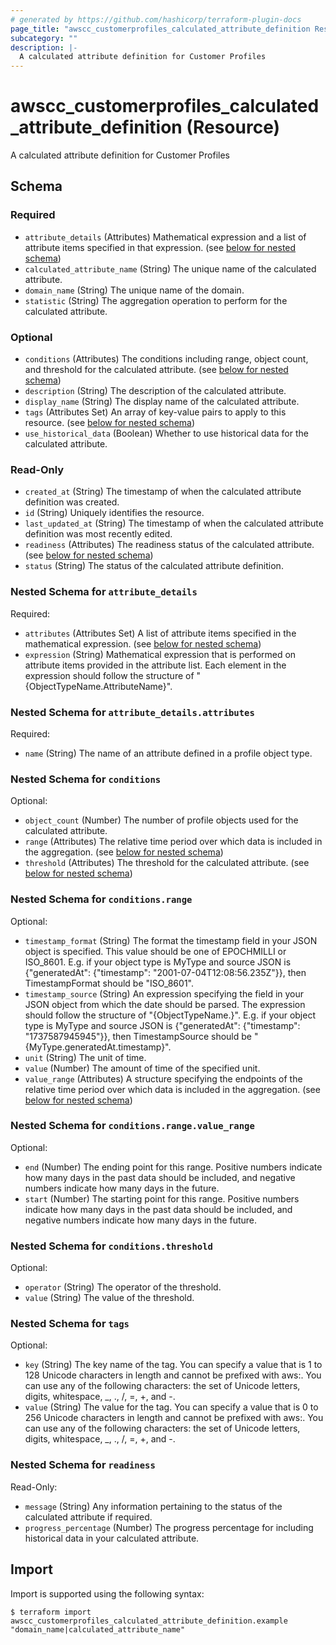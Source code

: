 ```yaml
---
# generated by https://github.com/hashicorp/terraform-plugin-docs
page_title: "awscc_customerprofiles_calculated_attribute_definition Resource - terraform-provider-awscc"
subcategory: ""
description: |-
  A calculated attribute definition for Customer Profiles
---
```


# awscc_customerprofiles_calculated_attribute_definition (Resource)

A calculated attribute definition for Customer Profiles



<!-- schema generated by tfplugindocs -->
## Schema

### Required

- `attribute_details` (Attributes) Mathematical expression and a list of attribute items specified in that expression. (see [below for nested schema](#nestedatt--attribute_details))
- `calculated_attribute_name` (String) The unique name of the calculated attribute.
- `domain_name` (String) The unique name of the domain.
- `statistic` (String) The aggregation operation to perform for the calculated attribute.

### Optional

- `conditions` (Attributes) The conditions including range, object count, and threshold for the calculated attribute. (see [below for nested schema](#nestedatt--conditions))
- `description` (String) The description of the calculated attribute.
- `display_name` (String) The display name of the calculated attribute.
- `tags` (Attributes Set) An array of key-value pairs to apply to this resource. (see [below for nested schema](#nestedatt--tags))
- `use_historical_data` (Boolean) Whether to use historical data for the calculated attribute.

### Read-Only

- `created_at` (String) The timestamp of when the calculated attribute definition was created.
- `id` (String) Uniquely identifies the resource.
- `last_updated_at` (String) The timestamp of when the calculated attribute definition was most recently edited.
- `readiness` (Attributes) The readiness status of the calculated attribute. (see [below for nested schema](#nestedatt--readiness))
- `status` (String) The status of the calculated attribute definition.

<a id="nestedatt--attribute_details"></a>
### Nested Schema for `attribute_details`

Required:

- `attributes` (Attributes Set) A list of attribute items specified in the mathematical expression. (see [below for nested schema](#nestedatt--attribute_details--attributes))
- `expression` (String) Mathematical expression that is performed on attribute items provided in the attribute list. Each element in the expression should follow the structure of "{ObjectTypeName.AttributeName}".

<a id="nestedatt--attribute_details--attributes"></a>
### Nested Schema for `attribute_details.attributes`

Required:

- `name` (String) The name of an attribute defined in a profile object type.



<a id="nestedatt--conditions"></a>
### Nested Schema for `conditions`

Optional:

- `object_count` (Number) The number of profile objects used for the calculated attribute.
- `range` (Attributes) The relative time period over which data is included in the aggregation. (see [below for nested schema](#nestedatt--conditions--range))
- `threshold` (Attributes) The threshold for the calculated attribute. (see [below for nested schema](#nestedatt--conditions--threshold))

<a id="nestedatt--conditions--range"></a>
### Nested Schema for `conditions.range`

Optional:

- `timestamp_format` (String) The format the timestamp field in your JSON object is specified. This value should be one of EPOCHMILLI or ISO_8601. E.g. if your object type is MyType and source JSON is {"generatedAt": {"timestamp": "2001-07-04T12:08:56.235Z"}}, then TimestampFormat should be "ISO_8601".
- `timestamp_source` (String) An expression specifying the field in your JSON object from which the date should be parsed. The expression should follow the structure of \"{ObjectTypeName.<Location of timestamp field in JSON pointer format>}\". E.g. if your object type is MyType and source JSON is {"generatedAt": {"timestamp": "1737587945945"}}, then TimestampSource should be "{MyType.generatedAt.timestamp}".
- `unit` (String) The unit of time.
- `value` (Number) The amount of time of the specified unit.
- `value_range` (Attributes) A structure specifying the endpoints of the relative time period over which data is included in the aggregation. (see [below for nested schema](#nestedatt--conditions--range--value_range))

<a id="nestedatt--conditions--range--value_range"></a>
### Nested Schema for `conditions.range.value_range`

Optional:

- `end` (Number) The ending point for this range. Positive numbers indicate how many days in the past data should be included, and negative numbers indicate how many days in the future.
- `start` (Number) The starting point for this range. Positive numbers indicate how many days in the past data should be included, and negative numbers indicate how many days in the future.



<a id="nestedatt--conditions--threshold"></a>
### Nested Schema for `conditions.threshold`

Optional:

- `operator` (String) The operator of the threshold.
- `value` (String) The value of the threshold.



<a id="nestedatt--tags"></a>
### Nested Schema for `tags`

Optional:

- `key` (String) The key name of the tag. You can specify a value that is 1 to 128 Unicode characters in length and cannot be prefixed with aws:. You can use any of the following characters: the set of Unicode letters, digits, whitespace, _, ., /, =, +, and -.
- `value` (String) The value for the tag. You can specify a value that is 0 to 256 Unicode characters in length and cannot be prefixed with aws:. You can use any of the following characters: the set of Unicode letters, digits, whitespace, _, ., /, =, +, and -.


<a id="nestedatt--readiness"></a>
### Nested Schema for `readiness`

Read-Only:

- `message` (String) Any information pertaining to the status of the calculated attribute if required.
- `progress_percentage` (Number) The progress percentage for including historical data in your calculated attribute.

## Import

Import is supported using the following syntax:

```shell
$ terraform import awscc_customerprofiles_calculated_attribute_definition.example "domain_name|calculated_attribute_name"
```
